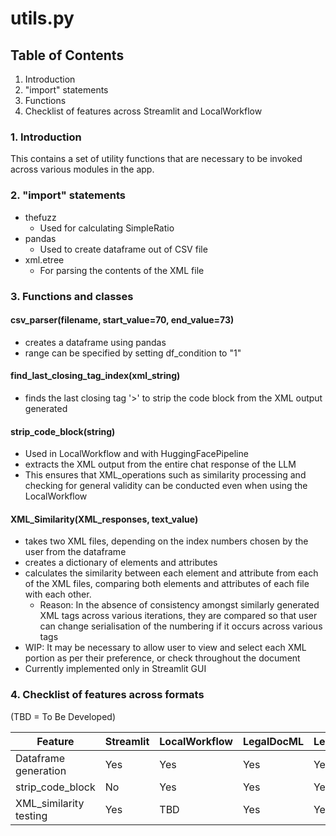 # utils.py

## Table of Contents

1. Introduction
2. "import" statements
3. Functions 
4. Checklist of features across Streamlit and LocalWorkflow

### 1. Introduction

This contains a set of utility functions that are necessary to be invoked across various modules in the app.

### 2. "import" statements

- thefuzz 
  - Used for calculating SimpleRatio
- pandas
  - Used to create dataframe out of CSV file
- xml.etree
  - For parsing the contents of the XML file

### 3. Functions and classes

#### csv_parser(filename, start_value=70, end_value=73)

- creates a dataframe using pandas
- range can be specified by setting df_condition to "1"

#### find_last_closing_tag_index(xml_string)

- finds the last closing tag '>' to strip the code block from the XML output generated

#### strip_code_block(string)

- Used in LocalWorkflow and with HuggingFacePipeline
- extracts the XML output from the entire chat response of the LLM
- This ensures that XML_operations such as similarity processing and checking for general validity can be conducted even when using the LocalWorkflow

#### XML_Similarity(XML_responses, text_value)

- takes two XML files, depending on the index numbers chosen by the user from the dataframe
- creates a dictionary of elements and attributes
- calculates the similarity between each element and attribute from each of the XML files, comparing both elements and attributes of each file with each other.
  - Reason: In the absence of consistency amongst similarly generated XML tags across various iterations, they are compared so that user can change serialisation of the numbering if it occurs across various tags
- WIP: It may be necessary to allow user to view and select each XML portion as per their preference, or check throughout the document
- Currently implemented only in Streamlit GUI

### 4. Checklist of features across formats

(TBD = To Be Developed)

| Feature                | Streamlit | LocalWorkflow | LegalDocML | LegalRuleML |
|------------------------|-----------|---------------|------------|-------------|
| Dataframe generation   | Yes       | Yes           | Yes        | Yes         |
| strip_code_block       | No        | Yes           | Yes        | Yes         |
| XML_similarity testing | Yes       | TBD           | Yes        | Yes         |
